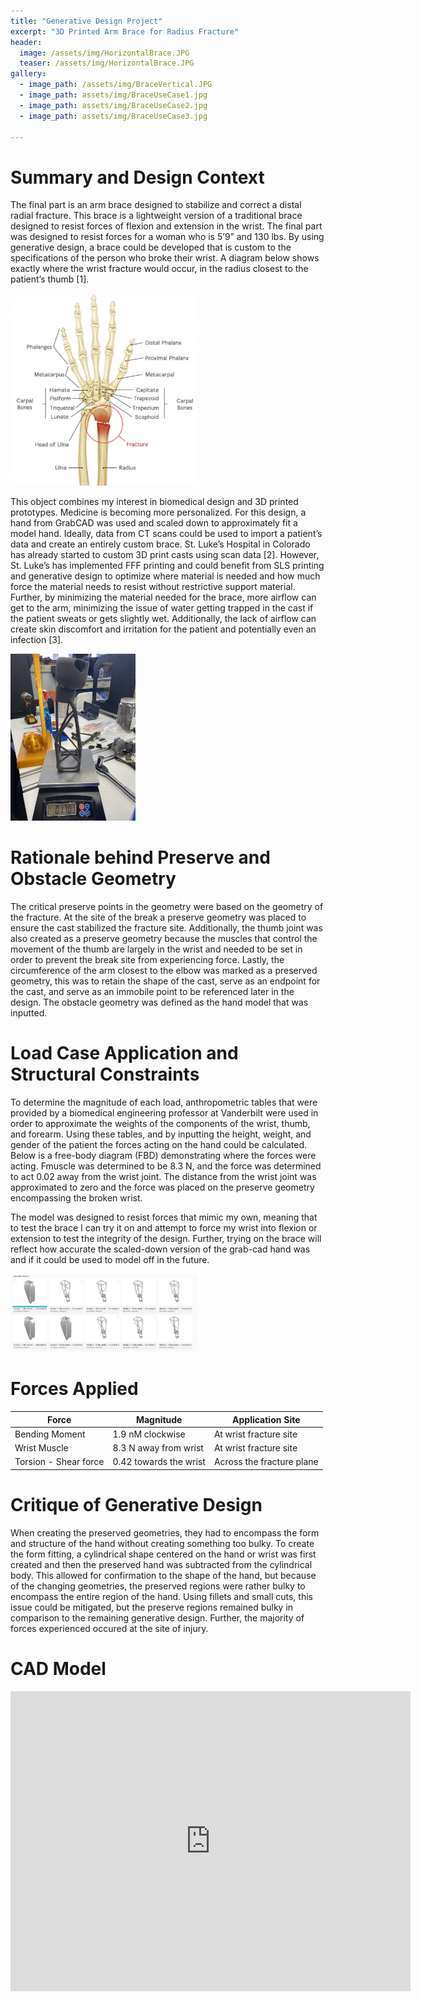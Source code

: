 ```yaml
---
title: "Generative Design Project"
excerpt: "3D Printed Arm Brace for Radius Fracture"
header:
  image: /assets/img/HorizontalBrace.JPG
  teaser: /assets/img/HorizontalBrace.JPG
gallery:
  - image_path: /assets/img/BraceVertical.JPG
  - image_path: assets/img/BraceUseCase1.jpg
  - image_path: assets/img/BraceUseCase2.jpg
  - image_path: assets/img/BraceUseCase3.jpg
     
---
```

# Summary and Design Context

The final part is an arm brace designed to stabilize and correct a distal radial fracture. This brace is a lightweight version of a traditional brace designed to resist forces of flexion and extension in the wrist. The final part was designed to resist forces for a woman who is 5’9” and 130 lbs. By using generative design, a brace could be developed that is custom to the specifications of the person who broke their wrist. 	A diagram below shows exactly where the wrist fracture would occur, in the radius closest to the patient’s thumb [1].

<img src="/assets/img/RadialFracture.png" alt="Alt Text" width="300">

This object combines my interest in biomedical design and 3D printed prototypes. Medicine is becoming more personalized. For this design, a hand from GrabCAD was used and scaled down to approximately fit a model hand. Ideally, data from CT scans could be used to import a patient’s data and create an entirely custom brace. St. Luke’s Hospital in Colorado has already started to custom 3D print casts using scan data [2]. However, St. Luke’s has implemented FFF printing and could benefit from SLS printing and generative design to optimize where material is needed and how much force the material needs to resist without restrictive support material. Further, by minimizing the material needed for the brace, more airflow can get to the arm, minimizing the issue of water getting trapped in the cast if the patient sweats or gets slightly wet. Additionally, the lack of airflow can create skin discomfort and irritation for the patient and potentially even an infection [3].

<img src="/assets/img/BraceWeight.jpg" alt="Alt Text" width="200">

# Rationale behind Preserve and Obstacle Geometry

The critical preserve points in the geometry were based on the geometry of the fracture. At the site of the break a preserve geometry was placed to ensure the cast stabilized the fracture site. Additionally, the thumb joint was also created as a preserve geometry because the muscles that control the movement of the thumb are largely in the wrist and needed to be set in order to prevent the break site from experiencing force. Lastly, the circumference of the arm closest to the elbow was marked as a preserved geometry, this was to retain the shape of the cast, serve as an endpoint for the cast, and serve as an immobile point to be referenced later in the design. The obstacle geometry was defined as the hand model that was inputted.

# Load Case Application and Structural Constraints

To determine the magnitude of each load, anthropometric tables that were provided by a biomedical engineering professor at Vanderbilt were used in order to approximate the weights of the components of the wrist, thumb, and forearm. Using these tables, and by inputting the height, weight, and gender of the patient the forces acting on the hand could be calculated. Below is a free-body diagram (FBD) demonstrating where the forces were acting. Fmuscle was determined to be 8.3 N, and the force was determined to act 0.02 away from the wrist joint. The distance from the wrist joint was approximated to zero and the force was placed on the preserve geometry encompassing the broken wrist. 

The model was designed to resist forces that mimic my own, meaning that to test the brace I can try it on and attempt to force my wrist into flexion or extension to test the integrity of the design. Further, trying on the brace will reflect how accurate the scaled-down version of the grab-cad hand was and if it could be used to model off in the future.

<img src="/assets/img/GenerativeOutcomes.png" alt="Alt Text" width="300">

# Forces Applied 

| **Force** | **Magnitude** | **Application Site**|
| --- | --- | --- |
| Bending Moment | 1.9 nM clockwise | At wrist fracture site |
| Wrist Muscle | 8.3 N away from wrist | At wrist fracture site |
|Torsion - Shear force | 0.42 towards the wrist | Across the fracture plane |

# Critique of Generative Design 

When creating the preserved geometries, they had to encompass the form and structure of the hand without creating something too bulky. To create the form fitting, a cylindrical shape centered on the hand or wrist was first created and then the preserved hand was subtracted from the cylindrical body. This allowed for confirmation to the shape of the hand, but because of the changing geometries, the preserved regions were rather bulky to encompass the entire region of the hand. Using fillets and small cuts, this issue could be mitigated, but the preserve regions remained bulky in comparison to the remaining generative design. Further, the majority of  forces experienced occured at the site of injury. 


# CAD Model
<iframe src="https://vanderbilt643.autodesk360.com/shares/public/SH286ddQT78850c0d8a4a277aa1322249a25?mode=embed" width="640" height="480" allowfullscreen="true" webkitallowfullscreen="true" mozallowfullscreen="true"  frameborder="0"></iframe>

